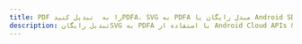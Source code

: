 ---title: PDF را به  تبدیل کنیدPDFA، SVG به PDFA مبدل رایگان یا Android SDKdescription: تبدیل رایگانSVG به PDFA با استفاده از Android Cloud APIs & SDK همچنین اسناد PDF را در Cloud ایجاد، ویرایش و رندر کنید.---